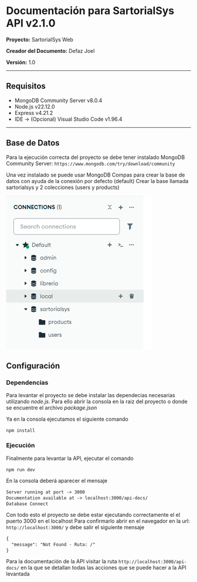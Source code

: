 # Documentación para SartorialSys API v2.1.0

**Proyecto:** SartorialSys Web

**Creador del Documento:** Defaz Joel

**Versión:** 1.0

---

## Requisitos

- MongoDB Community Server v8.0.4
- Node.js v22.12.0
- Express v4.21.2
- IDE -> (Opcional) Visual Studio Code v1.96.4
---

## Base de Datos
Para la ejecución correcta del proyecto se debe tener instalado MongoDB Community Server: `https://www.mongodb.com/try/download/community`

Una vez instalado se puede usar MongoDB Compas para crear la base de datos con ayuda de la conexión por defecto (default)
Crear la base llamada sartorialsys y 2 colecciones (users y products)

   ![DB MongoDB](../imgReadme/DB.png)

## Configuración
### Dependencias
Para levantar el proyecto se debe instalar las dependecias necesarias utilizando *node.js*. Para ello abrir la consola en la raiz del proyecto o donde se encuentre el archivo *package.json*

Ya en la consola ejecutamos el siguiente comando

```
npm install
```

### Ejecución
Finalmente para levantar la API, ejecutar el comando
```
npm run dev
```

En la consola deberá aparecer el mensaje

```
Server running at port -> 3000
Documentation available at -> localhost:3000/api-docs/
Database Connect
```

Con todo esto el proyecto se debe estar ejecutando correctamente el el puerto 3000 en el localhost
Para confirmarlo abrir en el navegador en la url: `http://localhost:3000/` y debe salir el siguiente mensaje

```
{
  "message": "Not Found - Ruta: /"
}
```

Para la documentación de la API visitar la ruta `http://localhost:3000/api-docs/` en la que se detallan todas las acciones que se puede hacer a la API levantada